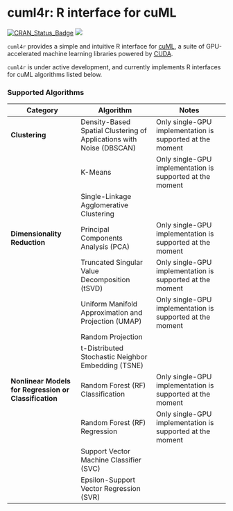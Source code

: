 cuml4r: R interface for cuML
================

[![CRAN\_Status\_Badge](https://www.r-pkg.org/badges/version/cuml4r)](https://cran.r-project.org/package=cuml4r)
<a href="https://www.r-pkg.org/pkg/cuml4r"><img src="https://cranlogs.r-pkg.org/badges/cuml4r?color=brightgreen" style=""></a>

`cuml4r` provides a simple and intuitive R interface for
[cuML](https://github.com/rapidsai/cuml), a suite of GPU-accelerated machine
learning libraries powered by [CUDA](https://en.wikipedia.org/wiki/CUDA).

`cuml4r` is under active development, and currently implements R interfaces for cuML algorithms listed below.

### Supported Algorithms
| Category | Algorithm | Notes |
| --- | --- | --- |
| **Clustering** |  Density-Based Spatial Clustering of Applications with Noise (DBSCAN) | Only single-GPU implementation is supported at the moment |
|  | K-Means | Only single-GPU implementation is supported at the moment |
|  | Single-Linkage Agglomerative Clustering | |
| **Dimensionality Reduction** | Principal Components Analysis (PCA) | Only single-GPU implementation is supported at the moment |
| | Truncated Singular Value Decomposition (tSVD) | Only single-GPU implementation is supported at the moment |
| | Uniform Manifold Approximation and Projection (UMAP) | Only single-GPU implementation is supported at the moment |
| | Random Projection | |
| | t-Distributed Stochastic Neighbor Embedding (TSNE) | |
| **Nonlinear Models for Regression or Classification** | Random Forest (RF) Classification | Only single-GPU implementation is supported at the moment |
| | Random Forest (RF) Regression | Only single-GPU implementation is supported at the moment |
|  | Support Vector Machine Classifier (SVC) | |
|  | Epsilon-Support Vector Regression (SVR) | |

